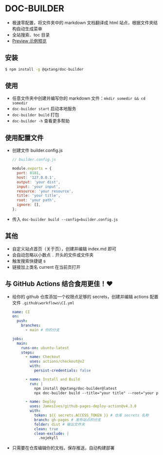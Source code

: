 # DOC-BUILDER

- 极速零配置，将文件夹中的 markdown 文档翻译成 html 站点，根据文件夹结构自动生成菜单
- 全站搜索、toc 目录
- [Preview 示例预览](https://qxtang.github.io)

## 安装

```sh
$ npm install -g @qxtang/doc-builder
```

## 使用

- 任意文件夹中创建并编写你的 markdown 文件：`mkdir somedir && cd somedir`
- `doc-builder start` 启动本地服务
- `doc-builder build` 打包
- `doc-builder -h` 查看更多帮助

## 使用配置文件

- 创建文件 builder.config.js

  ```javascript
  // builder.config.js

  module.exports = {
    port: 8181,
    host: '127.0.0.1',
    output: 'your dist',
    input: 'your input',
    resource: 'your resource',
    title: 'your title',
    root: 'your path',
    ignore: [],
  };
  ```

- 传入 `doc-builder build --config=builder.config.js`

## 其他

- 自定义站点首页（关于页），创建并编辑 index.md 即可
- 会自动忽略以小数点 `.` 开头的文件或文件夹
- 触发搜索快捷键 s
- 链接加上类名 current 在当前页打开

## 与 GitHub Actions 结合食用更佳！❤

- 给你的 github 仓库添加一个权限点足够的 secrets，创建并编辑 actions 配置文件 `.github\workflows\CI.yml`

  ```yml
  name: CI
  on:
    push:
      branches:
        - main # 你的分支

  jobs:
    main:
      runs-on: ubuntu-latest
      steps:
        - name: Checkout
          uses: actions/checkout@v2
          with:
            persist-credentials: false

        - name: Install and Build
          run: |
            npm install @qxtang/doc-builder@latest
            npx doc-builder build --title="your title" --root="your path" --ignore=node_modules,dist

        - name: Deploy
          uses: JamesIves/github-pages-deploy-action@v4.3.0
          with:
            token: ${{ secrets.ACCESS_TOKEN }} # 仓库 secrets 名称
            branch: gh-pages # 发布站点的分支
            folder: dist # 输出文件夹
            clean: true
            clean-exclude: |
              .nojekyll
  ```

- 只需要在仓库编辑你的文档，保存推送，自动构建部署
